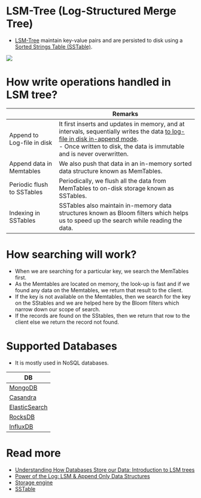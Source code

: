 # LSM-Tree (Log-Structured Merge Tree)
- [LSM-Tree](https://en.wikipedia.org/wiki/Log-structured_merge-tree) maintain key-value pairs and are persisted to disk using a [Sorted Strings Table (SSTable)](https://docs.datastax.com/en/archived/cassandra/3.0/cassandra/dml/dmlHowDataWritten.html).

![](https://www.scylladb.com/wp-content/uploads/sstable-diagram.png)

# How write operations handled in LSM tree?

|                            | Remarks                                                                                                                                                                                                                                         |
|----------------------------|-------------------------------------------------------------------------------------------------------------------------------------------------------------------------------------------------------------------------------------------------|
| Append to Log-file in disk | It first inserts and updates in memory, and at intervals, sequentially writes the data [to log-file in disk in-append mode](AppendOnlyProperty.md).<br/>- Once written to disk, the data is immutable and is never overwritten. |
| Append data in Memtables   | We also push that data in an in-memory sorted data structure known as MemTables.                                                                                                                                                                |
| Periodic flush to SSTables | Periodically, we flush all the data from MemTables to on-disk storage known as SSTables.                                                                                                                                                        |
| Indexing in SSTables       | SSTables also maintain in-memory data structures known as Bloom filters which helps us to speed up the search while reading the data.                                                                                                           |

# How searching will work?
- When we are searching for a particular key, we search the MemTables first. 
- As the Memtables are located on memory, the look-up is fast and if we found any data on the Memtables, we return that result to the client. 
- If the key is not available on the Memtables, then we search for the key on the SStables and we are helped here by the Bloom filters which narrow down our scope of search. 
- If the records are found on the SStables, then we return that row to the client else we return the record not found.

# Supported Databases
- It is mostly used in NoSQL databases.

| DB                                                            |
|---------------------------------------------------------------|
| [MongoDB](../NoSQL-Databases/MongoDB/Readme.md)               |
| [Casandra](../NoSQL-Databases/WideColumnDB/ApacheCasandra.md) |
| [ElasticSearch](../Search-Databases/ElasticSearch/Readme.md)  |
| [RocksDB](../NoSQL-Databases/EmbededKeyValueDB/RocksDB.md)    |
| [InfluxDB](../NoSQL-Databases/TimeSeriesDB/InfluxDB.md)       |

# Read more
- [Understanding How Databases Store our Data: Introduction to LSM trees](https://javascript.plainenglish.io/understanding-how-databases-store-our-data-introduction-to-lsm-trees-ec1c46096570)
- [Power of the Log: LSM & Append Only Data Structures](https://www.slideshare.net/ConfluentInc/power-of-the-loglsm-append-only-data-structures)
- [Storage engine](https://docs.datastax.com/en/cassandra-oss/3.x/cassandra/dml/dmlManageOndisk.html)
- [SSTable](https://www.scylladb.com/glossary/sstable/)